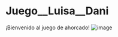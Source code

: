 # Juego__Luisa__Dani
¡Bienvenido al juego de ahorcado!
![image](https://github.com/daniprada06/Juego__Luisa__Dani/assets/155451066/bd0f2d43-ee7f-4af1-82c1-6271d8556b99)


